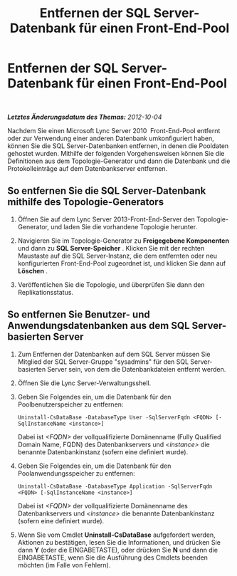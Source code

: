 ﻿---
title: Entfernen der SQL Server-Datenbank für einen Front-End-Pool
TOCTitle: Entfernen der SQL Server-Datenbank für einen Front-End-Pool
ms:assetid: 6bb932df-3ed7-49b6-ae17-61e4c6a5fe82
ms:mtpsurl: https://technet.microsoft.com/de-de/library/JJ688084(v=OCS.15)
ms:contentKeyID: 49890782
ms.date: 05/19/2016
mtps_version: v=OCS.15
ms.translationtype: HT
---

# Entfernen der SQL Server-Datenbank für einen Front-End-Pool

 

_**Letztes Änderungsdatum des Themas:** 2012-10-04_

Nachdem Sie einen Microsoft Lync Server 2010  Front-End-Pool entfernt oder zur Verwendung einer anderen Datenbank umkonfiguriert haben, können Sie die SQL Server-Datenbanken entfernen, in denen die Pooldaten gehostet wurden. Mithilfe der folgenden Vorgehensweisen können Sie die Definitionen aus dem Topologie-Generator und dann die Datenbank und die Protokolleinträge auf dem Datenbankserver entfernen.

## So entfernen Sie die SQL Server-Datenbank mithilfe des Topologie-Generators

1.  Öffnen Sie auf dem Lync Server 2013-Front-End-Server den Topologie-Generator, und laden Sie die vorhandene Topologie herunter.

2.  Navigieren Sie im Topologie-Generator zu **Freigegebene Komponenten** und dann zu **SQL Server-Speicher** . Klicken Sie mit der rechten Maustaste auf die SQL Server-Instanz, die dem entfernten oder neu konfigurierten Front-End-Pool zugeordnet ist, und klicken Sie dann auf **Löschen** .

3.  Veröffentlichen Sie die Topologie, und überprüfen Sie dann den Replikationsstatus.

## So entfernen Sie Benutzer- und Anwendungsdatenbanken aus dem SQL Server-basierten Server

1.  Zum Entfernen der Datenbanken auf dem SQL Server müssen Sie Mitglied der SQL Server-Gruppe "sysadmins" für den SQL Server-basierten Server sein, von dem die Datenbankdateien entfernt werden.

2.  Öffnen Sie die Lync Server-Verwaltungsshell.

3.  Geben Sie Folgendes ein, um die Datenbank für den Poolbenutzerspeicher zu entfernen:
    
        Uninstall-CsDataBase -DatabaseType User -SqlServerFqdn <FQDN> [-SqlInstanceName <instance>]
    
    Dabei ist *\<FQDN\>* der vollqualifizierte Domänenname (Fully Qualified Domain Name, FQDN) des Datenbankservers und *\<instance\>* die benannte Datenbankinstanz (sofern eine definiert wurde).

4.  Geben Sie Folgendes ein, um die Datenbank für den Poolanwendungsspeicher zu entfernen:
    
        Uninstall-CsDataBase -DatabaseType Application -SqlServerFqdn <FQDN> [-SqlInstanceName <instance>]
    
    Dabei ist *\<FQDN\>* der vollqualifizierte Domänenname des Datenbankservers und *\<instance\>* die benannte Datenbankinstanz (sofern eine definiert wurde).

5.  Wenn Sie vom Cmdlet **Uninstall-CsDataBase** aufgefordert werden, Aktionen zu bestätigen, lesen Sie die Informationen, und drücken Sie dann **Y** (oder die EINGABETASTE), oder drücken Sie **N** und dann die EINGABETASTE, wenn Sie die Ausführung des Cmdlets beenden möchten (im Falle von Fehlern).

